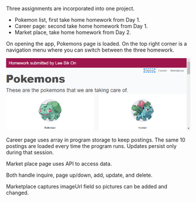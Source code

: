 Three assignments are incorporated into one project.
-	Pokemon list, first take home homework from Day 1.
-	Career page: second take home homework from Day 1.
-	Market place, take home homework from Day 2.
 
On opening the app, Pokemons page is loaded.  On the top right corner is a navigation menu where you can switch between the three homework.

![navigation menu](./navmenu.png)
 
Career page uses array in program storage to keep postings.  The same 10 postings are loaded every time the program runs.  Updates persist only during that session.
 
Market place page uses API to access data.
 
Both handle inquire, page up/down, add, update, and delete.
 
Marketplace captures imageUrl field so pictures can be added and changed.
 


